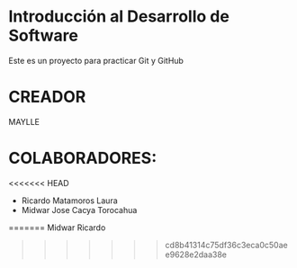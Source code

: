 # Introducción al Desarrollo de Software
Este es un proyecto para practicar Git y GitHub
# CREADOR 
MAYLLE
# COLABORADORES: 
<<<<<<< HEAD
- Ricardo Matamoros Laura
- Midwar Jose Cacya Torocahua



=======
Midwar
Ricardo
>>>>>>> cd8b41314c75df36c3eca0c50aee9628e2daa38e

